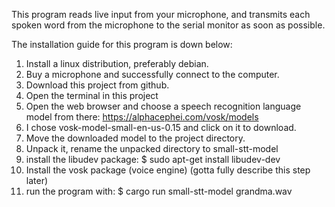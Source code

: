 This program reads live input from your microphone, and transmits each spoken word from the microphone to the serial monitor as soon as possible. 

The installation guide for this program is down below:
1) Install a linux distribution, preferably debian.
2) Buy a microphone and successfully connect to the computer.
3) Download this project from github.
4) Open the terminal in this project
5) Open the web browser and choose a speech recognition language model from there: https://alphacephei.com/vosk/models
6) I chose vosk-model-small-en-us-0.15 and click on it to download.
7) Move the downloaded model to the project directory.
8) Unpack it, rename the unpacked directory to small-stt-model
9) install the libudev package: $ sudo apt-get install libudev-dev
10) Install the vosk package (voice engine) (gotta fully describe this step later)
11) run the program with: $ cargo run small-stt-model grandma.wav 
